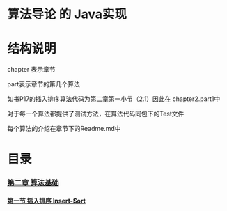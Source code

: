 # 算法导论 的 Java实现
# 结构说明
chapter 表示章节

part表示章节的第几个算法

如书P17的插入排序算法代码为第二章第一小节（2.1）因此在
chapter2.part1中

对于每一个算法都提供了测试方法，在算法代码同包下的Test文件

每个算法的介绍在章节下的Readme.md中

# 目录
### [第二章 算法基础](src/chapter2/README.md)
#### [第一节 插入排序 Insert-Sort](src/chapter2/part1/insert_sort/README.md)